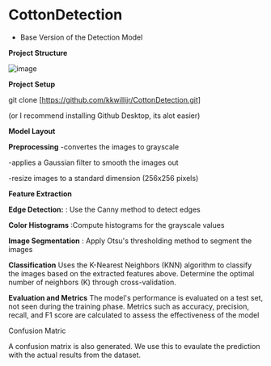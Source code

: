 # CottonDetection
- Base Version of the Detection Model

**Project Structure**

![image](https://github.com/kkwillijr/CottonDetection/assets/96938630/4cc0b4e8-528d-47f0-9bbb-bc8da313c708)

**Project Setup**

git clone [https://github.com/kkwillijr/CottonDetection.git]

(or I recommend installing Github Desktop, its alot easier)

**Model Layout**

**Preprocessing**
-convertes the images to grayscale

-applies a Gaussian filter to smooth the images out

-resize images to a standard dimension (256x256 pixels)

**Feature Extraction**

**Edge Detection:** : Use the Canny method to detect edges

**Color Histograms** :Compute histograms for the grayscale values

**Image Segmentation** : Apply Otsu's thresholding method to segment the images

**Classification**
Uses the K-Nearest Neighbors (KNN) algorithm to classify the images based on the extracted features above.
Determine the optimal number of neighbors (K) through cross-validation.

**Evaluation and Metrics**
The model's performance is evaluated on a test set, not seen during the training phase.
Metrics such as accuracy, precision, recall, and F1 score are calculated to assess the effectiveness of the model

Confusion Matric

A confusion matrix is also generated. We use this to evaulate the prediction with the actual results from the dataset.
 
